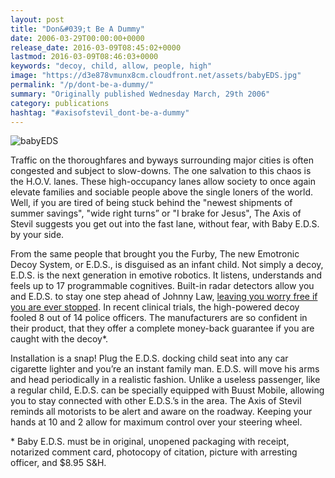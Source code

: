 ```yaml
---
layout: post
title: "Don&#039;t Be A Dummy"
date: 2006-03-29T00:00:00+0000
release_date: 2016-03-09T08:45:02+0000
lastmod: 2016-03-09T08:46:03+0000
keywords: "decoy, child, allow, people, high"
image: "https://d3e878vmunx8cm.cloudfront.net/assets/babyEDS.jpg"
permalink: "/p/dont-be-a-dummy/"
summary: "Originally published Wednesday March, 29th 2006"
category: publications
hashtag: "#axisofstevil_dont-be-a-dummy"
---
```


[id_1]: https://d3e878vmunx8cm.cloudfront.net/assets/babyEDS.jpg "babyEDS"
![babyEDS][id_1]

Traffic on the thoroughfares and byways surrounding major cities is often congested and subject to slow-downs. The one salvation to this chaos is the H.O.V. lanes. These high-occupancy lanes allow society to once again elevate families and sociable people above the single loners of the world. Well, if you are tired of being stuck behind the "newest shipments of summer savings", "wide right turns” or "I brake for Jesus", The Axis of Stevil suggests you get out into the fast lane, without fear, with Baby E.D.S. by your side.

From the same people that brought you the Furby, The new Emotronic Decoy System, or E.D.S., is disguised as an infant child. Not simply a decoy, E.D.S. is the next generation in emotive robotics. It listens, understands and feels up to 17 programmable cognitives. Built-in radar detectors allow you and E.D.S. to stay one step ahead of Johnny Law, [leaving you worry free if you are ever stopped](http://torontosun.com/News/TorontoAndGTA/2006/03/23/1501519-sun.html "leaving you worry free if you are ever stopped"). In recent clinical trials, the high-powered decoy fooled 8 out of 14 police officers. The manufacturers are so confident in their product, that they offer a complete money-back guarantee if you are caught with the decoy*.

Installation is a snap! Plug the E.D.S. docking child seat into any car cigarette lighter and you’re an instant family man. E.D.S. will move his arms and head periodically in a realistic fashion. Unlike a useless passenger, like a regular child, E.D.S. can be specially equipped with Buust Mobile, allowing you to stay connected with other E.D.S.’s in the area. The Axis of Stevil reminds all motorists to be alert and aware on the roadway. Keeping your hands at 10 and 2 allow for maximum control over your steering wheel.

\* Baby E.D.S. must be in original, unopened packaging with receipt, notarized comment card, photocopy of citation, picture with arresting officer, and $8.95 S&H.
